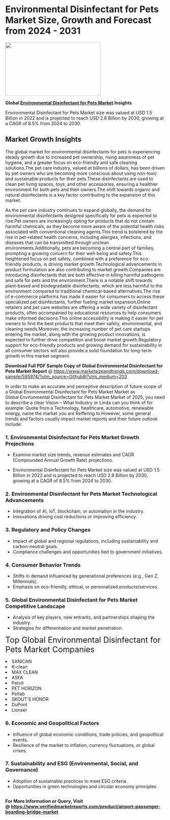 <H1>Environmental Disinfectant for Pets Market Size, Growth and Forecast from 2024 - 2031</H1><img class="aligncenter size-medium wp-image-584254" src="https://thirdeyenews.in/wp-content/uploads/2024/09/Global-Market-Research-300x168.jpeg" alt="" width="300" height="168" /><p><strong>Global&nbsp;<a href="https://www.marketsizeandtrends.com/download-sample/595974/?utm_source=Github8j?utm_medium=203">Environmental Disinfectant for Pets Market</a> Insights</strong></p><p>Environmental Disinfectant for Pets Market size was valued at USD 1.5 Billion in 2022 and is projected to reach USD 2.8 Billion by 2030, growing at a CAGR of 8.5% from 2024 to 2030.</p><p><h2>Market Growth Insights</h2> <p>The global market for environmental disinfectants for pets is experiencing steady growth due to increased pet ownership, rising awareness of pet hygiene, and a greater focus on eco-friendly and safe cleaning solutions.The pet care industry, valued at billions of dollars, has been driven by pet owners who are becoming more conscious about using non-toxic and sustainable products for their pets.These disinfectants are used to clean pet living spaces, toys, and other accessories, ensuring a healthier environment for both pets and their owners.The shift towards organic and natural disinfectants is a key factor contributing to the expansion of this market.</p> <p>As the pet care industry continues to expand globally, the demand for environmental disinfectants designed specifically for pets is expected to rise.Pet owners are increasingly opting for products that do not contain harmful chemicals, as they become more aware of the potential health risks associated with conventional cleaning agents.This trend is bolstered by the rise in pet-related health concerns, including allergies, infections, and diseases that can be transmitted through unclean environments.Additionally, pets are becoming a central part of families, prompting a growing concern for their well-being and safety.This heightened focus on pet safety, combined with a preference for eco-friendly products, is driving market growth.Technological advancements in product formulation are also contributing to market growth.Companies are introducing disinfectants that are both effective in killing harmful pathogens and safe for pets and the environment.There is a notable shift towards plant-based and biodegradable disinfectants, which are less harmful to the environment compared to traditional chemical-based alternatives.The rise of e-commerce platforms has made it easier for consumers to access these specialized pet disinfectants, further fueling market expansion.Online retailers and pet care websites are offering a wide variety of disinfectant products, often accompanied by educational resources to help consumers make informed decisions.This online accessibility is making it easier for pet owners to find the best products that meet their safety, environmental, and cleaning needs.Moreover, the increasing number of pet care startups entering the market, along with the growing product innovations, is expected to further drive competition and boost market growth.Regulatory support for eco-friendly products and growing demand for sustainability in all consumer sectors will also provide a solid foundation for long-term growth in this market segment.<p><span class=""><strong>Download Full PDF Sample Copy of Global Environmental Disinfectant for Pets Market Report</strong> @ <a href="https://www.marketsizeandtrends.com/download-sample/595974/?utm_source=Github8j?utm_medium=203" target="_blank">https://www.marketsizeandtrends.com/download-sample/595974/?utm_source=Github8j?utm_medium=203</a></span></p><p>In order to make an accurate and perceptive description of future scope of a Global&nbsp;Environmental Disinfectant for Pets Market Market as Global&nbsp;Environmental Disinfectant for Pets Market Market of 2025, you need to describe a clear Vision &ndash; What Industry or Linda can you think of for example: Quote from a Technology, healthcare, automotive, renewable energy, name the market you are Reffering to.However, some general trends and factors usually impact market reports and their future outlook include:</p><h3>1.&nbsp;<strong>Environmental Disinfectant for Pets Market Growth Projections</strong></h3><ul><li>Examine market size trends, revenue estimates and CAGR (Compounded Annual Growth Rate) projections.</li><li><p>Environmental Disinfectant for Pets Market size was valued at USD 1.5 Billion in 2022 and is projected to reach USD 2.8 Billion by 2030, growing at a CAGR of 8.5% from 2024 to 2030.</p></li></ul><h3>2.&nbsp;<strong>Environmental Disinfectant for Pets Market Technological Advancements</strong></h3><ul><li>Integration of AI, IoT, blockchain, or automation in the industry.</li><li>Innovations driving cost reductions or improving efficiency.</li></ul><h3>3.&nbsp;<strong>Regulatory and Policy Changes</strong></h3><ul><li>Impact of global and regional regulations, including sustainability and carbon-neutral goals.</li><li>Compliance challenges and opportunities tied to government initiatives.</li></ul><h3>4.&nbsp;<strong>Consumer Behavior Trends</strong></h3><ul><li>Shifts in demand influenced by generational preferences (e.g., Gen Z, Millennials).</li><li>Emphasis on eco-friendly, ethical, or personalized products/services.</li></ul><h3>5.&nbsp;<strong>Global Environmental Disinfectant for Pets Market Competitive Landscape</strong></h3><ul><li>Analysis of key players, new entrants, and partnerships shaping the industry.</li><li>Strategies for differentiation and market penetration.</li></ul><p data-pm-slice="1 1 []"><span style="color: inherit; font-family: inherit; font-size: 25px;">Top Global Environmental Disinfectant for Pets Market Companies</span></p><div class="" data-test-id=""><p><li>SANICAN</li><li> K-clean</li><li> MAX CLEAN</li><li> ASFA</li><li> Petvit</li><li> PET HORIZON</li><li> Petlab</li><li> SKOUT'S HONOR</li><li> DuPont</li><li> Lionser</li></p></div><h3>6.&nbsp;<strong>Economic and Geopolitical Factors</strong></h3><ul><li>Influence of global economic conditions, trade policies, and geopolitical events.</li><li>Resilience of the market to inflation, currency fluctuations, or global crises.</li></ul><h3>7.&nbsp;<strong>Sustainability and ESG (Environmental, Social, and Governance)</strong></h3><ul><li>Adoption of sustainable practices to meet ESG criteria.</li><li>Opportunities in green technologies and circular economy principles.</li></ul><h2><strong style="font-size: 14px;">For More Information or Query, Visit @&nbsp;</strong><a style="background-color: #ffffff; font-size: 14px;" href="https://www.marketsizeandtrends.com/report/environmental-disinfectant-for-pets-market/" target="_blank">https://www.verifiedmarketreports.com/product/airport-passenger-boarding-bridge-market</a></h2>